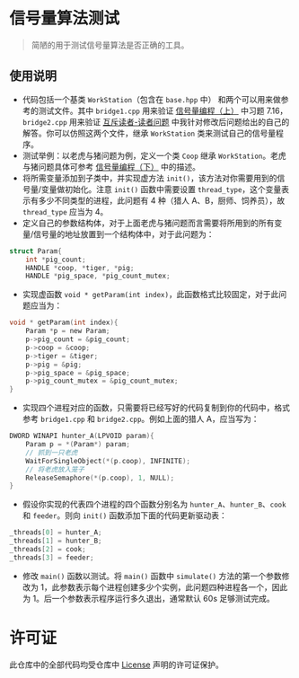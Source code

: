 # 信号量算法测试

> 简陋的用于测试信号量算法是否正确的工具。

## 使用说明

* 代码包括一个基类 `WorkStation`（包含在 `base.hpp` 中） 和两个可以用来做参考的测试文件。其中 `bridge1.cpp` 用来验证 [信号量编程（上）](http://blog.forec.cn/2017/01/06/os-concepts-14/) 中习题 7.16， `bridge2.cpp` 用来验证 [互斥读者-读者问题](http://blog.forec.cn/2017/01/08/os-concepts-16/) 中我针对修改后问题给出的自己的解答。你可以仿照这两个文件，继承 `WorkStation` 类来测试自己的信号量程序。
* 测试举例：以老虎与猪问题为例，定义一个类 `Coop` 继承 `WorkStation`。老虎与猪问题具体可参考 [信号量编程（下）](http://blog.forec.cn/2017/01/08/os-concepts-15/) 中的描述。
* 将所需变量添加到子类中，并实现虚方法 `init()`，该方法对你需要用到的信号量/变量做初始化。注意 `init()` 函数中需要设置 `thread_type`，这个变量表示有多少不同类型的进程，此问题有 4 种（猎人 A、B，厨师、饲养员），故 `thread_type` 应当为 4。
* 定义自己的参数结构体，对于上面老虎与猪问题而言需要将所用到的所有变量/信号量的地址放置到一个结构体中，对于此问题为：

```c
struct Param{
    int *pig_count;
    HANDLE *coop, *tiger, *pig;
    HANDLE *pig_space, *pig_count_mutex;
```
* 实现虚函数 `void * getParam(int index)`，此函数格式比较固定，对于此问题应当为：

```c
void * getParam(int index){
    Param *p = new Param;
    p->pig_count = &pig_count;
    p->coop = &coop;
    p->tiger = &tiger;
    p->pig = &pig;
    p->pig_space = &pig_space;
    p->pig_count_mutex = &pig_count_mutex;
}
```
* 实现四个进程对应的函数，只需要将已经写好的代码复制到你的代码中，格式参考 `bridge1.cpp` 和 `bridge2.cpp`。例如上面的猎人 A，应当写为：

```c
DWORD WINAPI hunter_A(LPVOID param){
    Param p = *(Param*) param;
    // 抓到一只老虎
    WaitForSingleObject(*(p.coop), INFINITE);
    // 将老虎放入笼子
    ReleaseSemaphore(*(p.coop), 1, NULL);
}
```
* 假设你实现的代表四个进程的四个函数分别名为 `hunter_A`、`hunter_B`、`cook` 和 `feeder`。则向 `init()` 函数添加下面的代码更新驱动表：

```c
_threads[0] = hunter_A;
_threads[1] = hunter_B;
_threads[2] = cook;
_threads[3] = feeder;
```
* 修改 `main()` 函数以测试。将 `main()` 函数中 `simulate()` 方法的第一个参数修改为 1，此参数表示每个进程创建多少个实例，此问题四种进程各一个，因此为 1。后一个参数表示程序运行多久退出，通常默认 60s 足够测试完成。

# 许可证
此仓库中的全部代码均受仓库中 [License](https://github.com/Forec/semaphore-test/blob/master/LICENSE) 声明的许可证保护。
